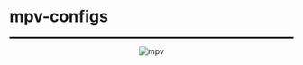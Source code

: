# mpv-configs

<hr style="border: 1px solid black;">

 <p align="center">
   <!--no images atm here-->
  </p>

<p align="center">
  <img src="" alt="mpv">
</p>


